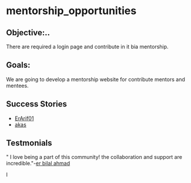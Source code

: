 # mentorship_opportunities


## Objective:..
   There are required a login page and contribute in it bia mentorship.
## Goals:
   We are going to develop a mentorship website for contribute mentors and mentees.
   
## Success Stories
   - [ErArif01](https://github.com/ErArif01)
   - [akas](https://github.com/akas)



## Testmonials
   " I love being a part of this community! the collaboration and support are incredible."-[er bilal ahmad](https://github.com/erbilalahmad)

I
